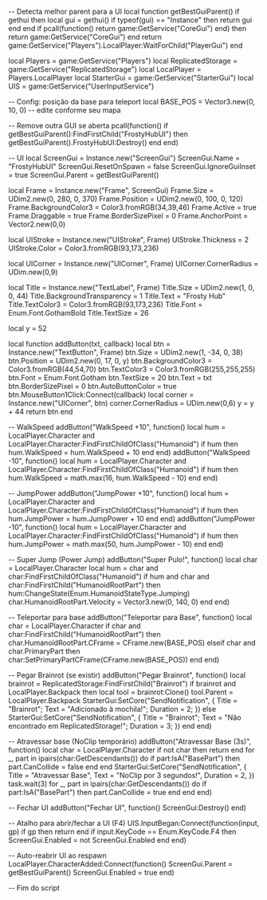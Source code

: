 -- Detecta melhor parent para a UI
local function getBestGuiParent()
    if gethui then
        local gui = gethui()
        if typeof(gui) == "Instance" then return gui end
    end
    if pcall(function() return game:GetService("CoreGui") end) then
        return game:GetService("CoreGui")
    end
    return game:GetService("Players").LocalPlayer:WaitForChild("PlayerGui")
end

local Players = game:GetService("Players")
local ReplicatedStorage = game:GetService("ReplicatedStorage")
local LocalPlayer = Players.LocalPlayer
local StarterGui = game:GetService("StarterGui")
local UIS = game:GetService("UserInputService")

-- Config: posição da base para teleport
local BASE_POS = Vector3.new(0, 10, 0) -- edite conforme seu mapa

-- Remove outra GUI se aberta
pcall(function() if getBestGuiParent():FindFirstChild("FrostyHubUI") then getBestGuiParent().FrostyHubUI:Destroy() end end)

-- UI
local ScreenGui = Instance.new("ScreenGui")
ScreenGui.Name = "FrostyHubUI"
ScreenGui.ResetOnSpawn = false
ScreenGui.IgnoreGuiInset = true
ScreenGui.Parent = getBestGuiParent()

local Frame = Instance.new("Frame", ScreenGui)
Frame.Size = UDim2.new(0, 280, 0, 370)
Frame.Position = UDim2.new(0, 100, 0, 120)
Frame.BackgroundColor3 = Color3.fromRGB(34,39,46)
Frame.Active = true
Frame.Draggable = true
Frame.BorderSizePixel = 0
Frame.AnchorPoint = Vector2.new(0,0)

local UIStroke = Instance.new("UIStroke", Frame)
UIStroke.Thickness = 2
UIStroke.Color = Color3.fromRGB(93,173,236)

local UICorner = Instance.new("UICorner", Frame)
UICorner.CornerRadius = UDim.new(0,9)

local Title = Instance.new("TextLabel", Frame)
Title.Size = UDim2.new(1, 0, 0, 44)
Title.BackgroundTransparency = 1
Title.Text = "Frosty Hub"
Title.TextColor3 = Color3.fromRGB(93,173,236)
Title.Font = Enum.Font.GothamBold
Title.TextSize = 26

local y = 52

local function addButton(txt, callback)
    local btn = Instance.new("TextButton", Frame)
    btn.Size = UDim2.new(1, -34, 0, 38)
    btn.Position = UDim2.new(0, 17, 0, y)
    btn.BackgroundColor3 = Color3.fromRGB(44,54,70)
    btn.TextColor3 = Color3.fromRGB(255,255,255)
    btn.Font = Enum.Font.Gotham
    btn.TextSize = 20
    btn.Text = txt
    btn.BorderSizePixel = 0
    btn.AutoButtonColor = true
    btn.MouseButton1Click:Connect(callback)
    local corner = Instance.new("UICorner", btn)
    corner.CornerRadius = UDim.new(0,6)
    y = y + 44
    return btn
end

-- WalkSpeed
addButton("WalkSpeed +10", function()
    local hum = LocalPlayer.Character and LocalPlayer.Character:FindFirstChildOfClass("Humanoid")
    if hum then hum.WalkSpeed = hum.WalkSpeed + 10 end
end)
addButton("WalkSpeed -10", function()
    local hum = LocalPlayer.Character and LocalPlayer.Character:FindFirstChildOfClass("Humanoid")
    if hum then hum.WalkSpeed = math.max(16, hum.WalkSpeed - 10) end
end)

-- JumpPower
addButton("JumpPower +10", function()
    local hum = LocalPlayer.Character and LocalPlayer.Character:FindFirstChildOfClass("Humanoid")
    if hum then hum.JumpPower = hum.JumpPower + 10 end
end)
addButton("JumpPower -10", function()
    local hum = LocalPlayer.Character and LocalPlayer.Character:FindFirstChildOfClass("Humanoid")
    if hum then hum.JumpPower = math.max(50, hum.JumpPower - 10) end
end)

-- Super Jump (Power Jump)
addButton("Super Pulo!", function()
    local char = LocalPlayer.Character
    local hum = char and char:FindFirstChildOfClass("Humanoid")
    if hum and char and char:FindFirstChild("HumanoidRootPart") then
        hum:ChangeState(Enum.HumanoidStateType.Jumping)
        char.HumanoidRootPart.Velocity = Vector3.new(0, 140, 0)
    end
end)

-- Teleportar para base
addButton("Teleportar para Base", function()
    local char = LocalPlayer.Character
    if char and char:FindFirstChild("HumanoidRootPart") then
        char.HumanoidRootPart.CFrame = CFrame.new(BASE_POS)
    elseif char and char.PrimaryPart then
        char:SetPrimaryPartCFrame(CFrame.new(BASE_POS))
    end
end)

-- Pegar Brainrot (se existir)
addButton("Pegar Brainrot", function()
    local brainrot = ReplicatedStorage:FindFirstChild("Brainrot")
    if brainrot and LocalPlayer.Backpack then
        local tool = brainrot:Clone()
        tool.Parent = LocalPlayer.Backpack
        StarterGui:SetCore("SendNotification", {
            Title = "Brainrot";
            Text = "Adicionado à mochila!";
            Duration = 2;
        })
    else
        StarterGui:SetCore("SendNotification", {
            Title = "Brainrot";
            Text = "Não encontrado em ReplicatedStorage!";
            Duration = 3;
        })
    end
end)

-- Atravessar base (NoClip temporário)
addButton("Atravessar Base (3s)", function()
    local char = LocalPlayer.Character
    if not char then return end
    for _, part in ipairs(char:GetDescendants()) do
        if part:IsA("BasePart") then
            part.CanCollide = false
        end
    end
    StarterGui:SetCore("SendNotification", {
        Title = "Atravessar Base",
        Text = "NoClip por 3 segundos!",
        Duration = 2,
    })
    task.wait(3)
    for _, part in ipairs(char:GetDescendants()) do
        if part:IsA("BasePart") then
            part.CanCollide = true
        end
    end
end)

-- Fechar UI
addButton("Fechar UI", function()
    ScreenGui:Destroy()
end)

-- Atalho para abrir/fechar a UI (F4)
UIS.InputBegan:Connect(function(input, gp)
    if gp then return end
    if input.KeyCode == Enum.KeyCode.F4 then
        ScreenGui.Enabled = not ScreenGui.Enabled
    end
end)

-- Auto-reabrir UI ao respawn
LocalPlayer.CharacterAdded:Connect(function()
    ScreenGui.Parent = getBestGuiParent()
    ScreenGui.Enabled = true
end)

-- Fim do script
